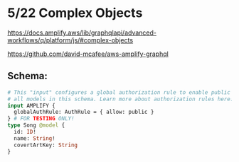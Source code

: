 # 5/22 Complex Objects

https://docs.amplify.aws/lib/graphqlapi/advanced-workflows/q/platform/js/#complex-objects

https://github.com/david-mcafee/aws-amplify-graphql

## Schema:

```graphql
# This "input" configures a global authorization rule to enable public access to
# all models in this schema. Learn more about authorization rules here: https://docs.amplify.aws/cli/graphql/authorization-rules
input AMPLIFY {
  globalAuthRule: AuthRule = { allow: public }
} # FOR TESTING ONLY!
type Song @model {
  id: ID!
  name: String!
  covertArtKey: String
}
```
